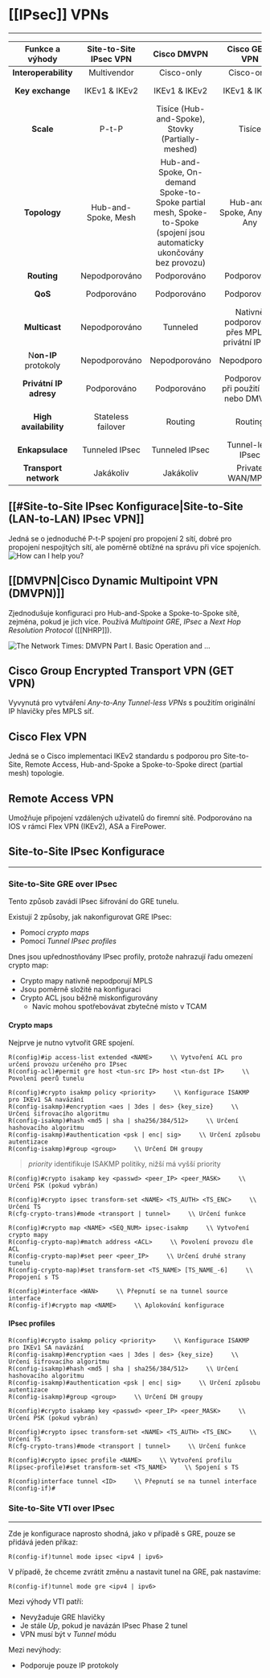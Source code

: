 # [[IPsec]] VPNs
---

|**Funkce a výhody**|**Site-to-Site IPsec VPN**|**Cisco DMVPN**|**Cisco GET-VPN**|**FlexVPN**|**Remote Access VPN**|
|:-:|:-:|:-:|:-:|:-:|:-:|
|**Interoperability**|Multivendor|Cisco-only|Cisco-only|Cisco-only|Cisco-only|
|**Key exchange**|IKEv1 & IKEv2|IKEv1 & IKEv2|IKEv1 & IKEv2|IKEv2|TLS/DTLS + IKEv2|
|**Scale**|P-t-P|Tisíce (Hub-and-Spoke), Stovky (Partially-meshed)|Tisíce|Tisíce|Tisíce|
|**Topology**|Hub-and-Spoke, Mesh|Hub-and-Spoke, On-demand Spoke-to-Spoke partial mesh, Spoke-to-Spoke (spojení jsou automaticky ukončovány bez provozu)|Hub-and-Spoke, Any-to-Any|Hub-and-Spoke, Any-to-Any, Remote Access|Remote Access|
|**Routing**|Nepodporováno|Podporováno|Podporováno|Podporováno|Nepodporováno|
|**QoS**|Podporováno|Podporováno|Podporováno|Nativně podporováno|Podporováno|
|**Multicast**|Nepodporováno|Tunneled|Nativně podporováno přes MPLS a privátní IP sítě|Tunneled|Nepodporováno|
|N**on-IP** protokoly|Nepodporováno|Nepodporováno|Nepodporováno|Nepodporováno|Nepodporováno|
|**Privátní IP adresy**|Podporováno|Podporováno|Podporováno při použití GRE nebo DMVPN|Podporováno|Podporováno|
|**High availability**|Stateless failover|Routing|Routing|Routing IKEv2-based, Server Clustering|Nepodporováno|
|**Enkapsulace**|Tunneled IPsec|Tunneled IPsec|Tunnel-less IPsec|Tunneled IPsec|Tunneled IPsec/TLS|
|**Transport network**|Jakákoliv|Jakákoliv|Private WAN/MPLS|Jakákoliv|Jakákoliv|

## [[#Site-to-Site IPsec Konfigurace|Site-to-Site (LAN-to-LAN) IPsec VPN]]

Jedná se o jednoduché P-t-P spojení pro propojení 2 sítí, dobré pro propojení nespojitých sítí, ale poměrně obtížné na správu při více spojeních.
![How can I help you?](https://external-content.duckduckgo.com/iu/?u=http%3A%2F%2Fwww.makeitsimple.ie%2Fimages%2Fsite-2-site.png&f=1&nofb=1)
## [[DMVPN|Cisco Dynamic Multipoint VPN (DMVPN)]]

Zjednodušuje konfiguraci pro Hub-and-Spoke a Spoke-to-Spoke sítě, zejména, pokud je jich více.
Používá *Multipoint GRE*, *IPsec* a *Next Hop Resolution Protocol* ([[NHRP]]).

![The Network Times: DMVPN Part I. Basic Operation and ...](https://external-content.duckduckgo.com/iu/?u=https%3A%2F%2F2.bp.blogspot.com%2F-ddp0jHLYgWw%2FWpqGZataLcI%2FAAAAAAAAATM%2F6DXTsqngGn4_H9M3NnFSpBeNWEI9E_DPgCLcBGAs%2Fs1600%2FFigure-10.JPG&f=1&nofb=1)
## Cisco Group Encrypted Transport VPN (GET VPN)

Vyvynutá pro vytváření *Any-to-Any Tunnel-less VPNs* s použitím originální IP hlavičky přes MPLS síť.

## Cisco Flex VPN

Jedná se o Cisco implementaci IKEv2 standardu s podporou pro Site-to-Site, Remote Access, Hub-and-Spoke a Spoke-to-Spoke direct (partial mesh) topologie.

## Remote Access VPN

Umožňuje připojení vzdálených uživatelů do firemní sítě.
Podporováno na IOS v rámci Flex VPN (IKEv2), ASA a FirePower.

## Site-to-Site IPsec Konfigurace
---

### Site-to-Site GRE over IPsec

Tento způsob zavádí IPsec šifrování do GRE tunelu.

Existují 2 způsoby, jak nakonfigurovat GRE IPsec:
- Pomocí *crypto maps*
- Pomocí *Tunnel IPsec profiles*

Dnes jsou upřednostňovány IPsec profily, protože nahrazují řadu omezení crypto map:
- Crypto mapy nativně nepodporují MPLS
- Jsou poměrně složité na konfiguraci
- Crypto ACL jsou běžně miskonfigurovány
	- Navíc mohou spotřebovávat zbytečné místo v TCAM

#### Crypto maps

Nejprve je nutno vytvořit GRE spojení.

```
R(config)#ip access-list extended <NAME>     \\ Vytvoření ACL pro určení provozu určeného pro IPsec
R(config-acl)#permit gre host <tun-src IP> host <tun-dst IP>     \\ Povolení peerů tunelu
```

```
R(config)#crypto isakmp policy <priority>     \\ Konfigurace ISAKMP pro IKEv1 SA navázání
R(config-isakmp)#encryption <aes | 3des | des> {key_size}     \\ Určení šifrovacího algoritmu
R(config-isakmp)#hash <md5 | sha | sha256/384/512>     \\ Určení hashovacího algoritmu
R(config-isakmp)#authentication <psk | enc| sig>     \\ Určení způsobu autentizace
R(config-isakmp)#group <group>     \\ Určení DH groupy
```

> *priority* identifikuje ISAKMP politiky, nižší má vyšší priority

```
R(config)#crypto isakamp key <passwd> <peer_IP> <peer_MASK>     \\ Určení PSK (pokud vybrán)
```

```
R(config)#crypto ipsec transform-set <NAME> <TS_AUTH> <TS_ENC>     \\ Určení TS
R(cfg-crypto-trans)#mode <transport | tunnel>     \\ Určení funkce 
```

```
R(config)#crypto map <NAME> <SEQ_NUM> ipsec-isakmp     \\ Vytvoření crypto mapy
R(config-crypto-map)#match address <ACL>     \\ Povolení provozu dle ACL
R(config-crypto-map)#set peer <peer_IP>     \\ Určení druhé strany tunelu
R(config-crypto-map)#set transform-set <TS_NAME> [TS_NAME_-6]     \\ Propojení s TS
```

```
R(config)#interface <WAN>     \\ Přepnutí se na tunnel source interface
R(config-if)#crypto map <NAME>     \\ Aplokování konfigurace
```

#### IPsec profiles

```
R(config)#crypto isakmp policy <priority>     \\ Konfigurace ISAKMP pro IKEv1 SA navázání
R(config-isakmp)#encryption <aes | 3des | des> {key_size}     \\ Určení šifrovacího algoritmu
R(config-isakmp)#hash <md5 | sha | sha256/384/512>     \\ Určení hashovacího algoritmu
R(config-isakmp)#authentication <psk | enc| sig>     \\ Určení způsobu autentizace
R(config-isakmp)#group <group>     \\ Určení DH groupy
```

```
R(config)#crypto isakamp key <passwd> <peer_IP> <peer_MASK>     \\ Určení PSK (pokud vybrán)
```

```
R(config)#crypto ipsec transform-set <NAME> <TS_AUTH> <TS_ENC>     \\ Určení TS
R(cfg-crypto-trans)#mode <transport | tunnel>     \\ Určení funkce 
```

```
R(config)#crypto ipsec profile <NAME>     \\ Vytvoření profilu
R(ipsec-profile)#set transform-set <TS_NAME>     \\ Spojení s TS
```

```
R(config)interface tunnel <ID>     \\ Přepnutí se na tunnel interface
R(config-if)#
```

### Site-to-Site VTI over IPsec
---

Zde je konfigurace naprosto shodná, jako v případě s GRE, pouze se přidává jeden příkaz:

```
R(config-if)tunnel mode ipsec <ipv4 | ipv6>
```

V případě, že chceme zvrátit změnu a nastavit tunel na GRE, pak nastavíme:

```
R(config-if)tunnel mode gre <ipv4 | ipv6>
```

Mezi výhody VTI patří:
- Nevyžaduje GRE hlavičky
- Je stále *Up*, pokud je navázán IPsec Phase 2 tunel
- VPN musí být v *Tunnel* módu

Mezi nevýhody:
- Podporuje pouze IP protokoly